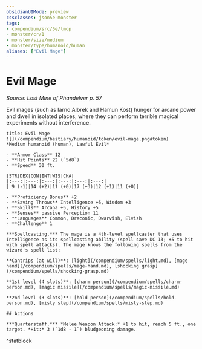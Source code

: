 ```yaml
---
obsidianUIMode: preview
cssclasses: json5e-monster
tags:
- compendium/src/5e/lmop
- monster/cr/1
- monster/size/medium
- monster/type/humanoid/human
aliases: ["Evil Mage"]
---
```

# Evil Mage
*Source: Lost Mine of Phandelver p. 57*  

Evil mages (such as Iarno Albrek and Hamun Kost) hunger for arcane power and dwell in isolated places, where they can perform terrible magical experiments without interference.

```ad-statblock
title: Evil Mage
![](/compendium/bestiary/humanoid/token/evil-mage.png#token)
*Medium humanoid (human), Lawful Evil*

- **Armor Class** 12 
- **Hit Points** 22 (`5d8`)
- **Speed** 30 ft.

|STR|DEX|CON|INT|WIS|CHA|
|:---:|:---:|:---:|:---:|:---:|:---:|
| 9 (-1)|14 (+2)|11 (+0)|17 (+3)|12 (+1)|11 (+0)|

- **Proficiency Bonus** +2
- **Saving Throws** Intelligence +5, Wisdom +3
- **Skills** Arcana +5, History +5
- **Senses** passive Perception 11
- **Languages** Common, Draconic, Dwarvish, Elvish
- **Challenge** 1

***Spellcasting.*** The mage is a 4th-level spellcaster that uses Intelligence as its spellcasting ability (spell save DC 13; +5 to hit with spell attacks). The mage knows the following spells from the wizard's spell list:

**Cantrips (at will)**: [light](/compendium/spells/light.md), [mage hand](/compendium/spells/mage-hand.md), [shocking grasp](/compendium/spells/shocking-grasp.md)

**1st level (4 slots)**: [charm person](/compendium/spells/charm-person.md), [magic missile](/compendium/spells/magic-missile.md)

**2nd level (3 slots)**: [hold person](/compendium/spells/hold-person.md), [misty step](/compendium/spells/misty-step.md)

## Actions

***Quarterstaff.*** *Melee Weapon Attack:* +1 to hit, reach 5 ft., one target. *Hit:* 3 (`1d8 - 1`) bludgeoning damage.
```
^statblock